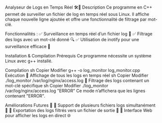 Analyseur de Logs en Temps Réel 🛠️📜
Description
Ce programme en C++ permet de surveiller un fichier de log en temps réel sous Linux. Il affiche chaque nouvelle ligne ajoutée et offre une fonctionnalité de filtrage par mot-clé.

Fonctionnalités :
✅ Surveillance en temps réel d’un fichier log 📡
✅ Filtrage des logs avec un mot-clé donné 🔍
✅ Utilisation de inotify pour une surveillance efficace 📑

Installation & Compilation
Prérequis
Ce programme nécessite un système Linux avec g++ installé.

Compilation
sh
Copier
Modifier
g++ -o log_monitor log_monitor.cpp
Exécution
🔹 Affichage de tous les logs en temps réel
sh
Copier
Modifier
./log_monitor /var/log/nginx/access.log
🔹 Filtrage des logs contenant un mot-clé spécifique
sh
Copier
Modifier
./log_monitor /var/log/nginx/access.log "ERROR"
Ce mode n’affichera que les lignes contenant "ERROR".

Améliorations Futures 🚀
🔹 Support de plusieurs fichiers logs simultanément 📁
🔹 Exportation des logs filtrés vers un fichier de sortie 📜
🔹 Interface Web pour afficher les logs en direct 🌐
